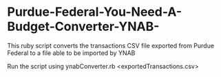 # Purdue-Federal-You-Need-A-Budget-Converter-YNAB-
This ruby script converts the transactions CSV file exported from Purdue Federal to a file able to be imported by YNAB

Run the script using ynabConverter.rb <exportedTransactions.csv> <FilenameToExport>
